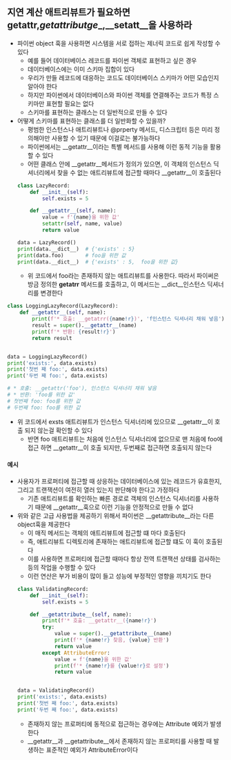## 지연 계산 애트리뷰트가 필요하면 __getattr__,_getattributge__,__setatt__을 사용하라

- 파이썬 object 훅을 사용하면 시스템을 서로 접하는 제너릭 코드로 쉽게 작성할 수 있다
    - 예를 들어 데이터베이스 레코드를 파이썬 객체로 표현하고 싶은 경우
    - 데이터베이스에는 이미 스키마 집합이 있다
    - 우리가 만들 레코드에 대응하는 코드도 데이터베이스 스키마가 어떤 모습인지 알아야 한다
    - 하지만 파이썬에서 데이터베이스와 파이썬 객체를 연결해주는 코드가 특정 스키마만 표현할 필요는 없다
    - 스키마를 표현하는 클래스는 더 일반적으로 만들 수 있다
- 어떻게 스키마를 표현하는 클래스를 더 일반화할 수 있을까?
    - 평범한 인스턴스나 애트리뷰트나 @prperty 메서드, 디스크립터 등은 미리 정의해야만 사용할 수 있기 때문에 이걸로는 불가능하다
    - 파이썬에서는 __getattr__이라는 특별 메서드를 사용해 이런 동적 기능을 활용할 수 있다
    - 어떤 클래스 안에 __getattr__메서드가 정의가 있으면, 이 객체의 인스턴스 딕셔너리에서 찾을 수 없는 애트리뷰트에 접근할 때마다 __getattr__이 호출된다
  ```python
  class LazyRecord:
      def __init__(self):
          self.exists = 5
  
      def __getattr__(self, name):
          value = f'{name}을 위한 값'
          setattr(self, name, value)
          return value
  
  data = LazyRecord()
  print(data.__dict__)  # {'exists' : 5}
  print(data.foo)       # foo을 위한 값
  print(data.__dict__)  # {'exists' : 5,  foo을 위한 값}
  ```
    - 위 코드에서 foo라는 존재하지 않는 애트리뷰트를 사용한다. 따라서 파이써은 방금 정의한 __getatrr__ 메서드를 호출하고, 이 메서드는 __dict__인스턴스 딕셔너리를 변경한다

```python
class LoggingLazyRecord(LazyRecord):
    def __getattr__(self, name):
        print(f'* 호출: __getatrr({name!r})', 'f인스턴스 딕셔너리 채워 넣음')
        result = super().__getattr__(name)
        print(f'* 반환: {result!r}')
        return result


data = LoggingLazyRecord()
print('exists:', data.exists)
print('첫번 째 foo:', data.exists)
print('두번 째 foo:', data.exists)

# * 호출: __getattr('foo'), 인스턴스 딕셔너리 채워 넣음
# * 반환: 'foo를 위한 값'
# 첫번째 foo: foo를 위한 값
# 두번째 foo: foo를 위한 값
```

- 위 코드에서 exsts 애트리뷰트가 인스턴스 딕셔너리에 있으므로 __getattr__이 호출 되지 않는걸 확인할 수 있다
    - 반면 foo 애트리뷰트는 처음에 인스턴스 딕셔너리에 없으므로 맨 처음에 foo에 접근 하면 __getattr__이 호출 되지만, 두번째로 접근하면 호출되지 않는다

#### 예시

- 사용자가 프로퍼티에 접근할 때 상응하는 데이터베이스에 있는 레코드가 유효한지, 그리고 트랜잭션이 여전히 열러 있는지 판단해야 한다고 가정하다
    - 기존 애트리뷰트를 확인하는 빠른 경로로 객체의 인스턴스 딕셔너리를 사용하기 때문에 __getattr__훅으로 이런 기능을 안정적으로 만들 수 없다
- 위와 같은 고급 사용법을 제공하기 위해서 파이썬은 __getattribute__라는 다른 object훅을 제공한다
    - 이 매직 메서드는 객체의 애트리뷰트에 접근할 떄 마다 호출된다
    - 즉, 애트리뷰트 디렉토리에 존재하는 애트리뷰트에 접근할 떄도 이 훅이 호출된다
    - 이를 사용하면 프로퍼티에 접근할 때마다 항상 전역 트랜잭션 상태를 검사하는 등의 작업을 수행할 수 있다
    - 이런 연산은 부가 비용이 많이 들고 성능에 부정적인 영향을 끼치기도 한다
  ```python
  class ValidatingRecord:
      def __init__(self):
          self.exists = 5
  
      def __getattribute__(self, name):
          print(f'* 호출: __getattr__({name!r}')
          try:
              value = super().__getattribute__(name)
              print(f'* {name!r} 찾음, {value} 반환')
              return value
          except AttributeError:
              value = f'{name}을 위한 값'
              print(f'* {name!r}를 {value!r}로 설정')
              return value
  
  
  data = ValidatingRecord()
  print('exists:', data.exists)
  print('첫번 째 foo:', data.exists)
  print('두번 째 foo:', data.exists)
  ```
    - 존재하지 않는 프로퍼티에 동적으로 접근하는 경우에는 Attribute 예외가 발생한다
    - __getattr__과 __getattribute__에서 존재하지 않는 프로퍼티를 사용할 때 발생하는 표준적인 예외가 AttributeError이다